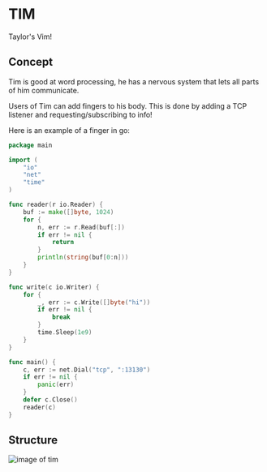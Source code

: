 # TIM
Taylor's Vim!

## Concept

Tim is good at word processing, he has a nervous system that lets all parts of him communicate.

Users of Tim can add fingers to his body. This is done by adding a TCP listener and requesting/subscribing to info!

Here is an example of a finger in go:
```go
package main

import (
	"io"
	"net"
	"time"
)

func reader(r io.Reader) {
	buf := make([]byte, 1024)
	for {
		n, err := r.Read(buf[:])
		if err != nil {
			return
		}
		println(string(buf[0:n]))
	}
}

func write(c io.Writer) {
	for {
		_, err := c.Write([]byte("hi"))
		if err != nil {
			break
		}
		time.Sleep(1e9)
	}
}

func main() {
	c, err := net.Dial("tcp", ":13130")
	if err != nil {
		panic(err)
	}
	defer c.Close()
	reader(c)
}

```

## Structure
![image of tim](https://github.com/taybartski/tim/raw/master/static/tim.png)
